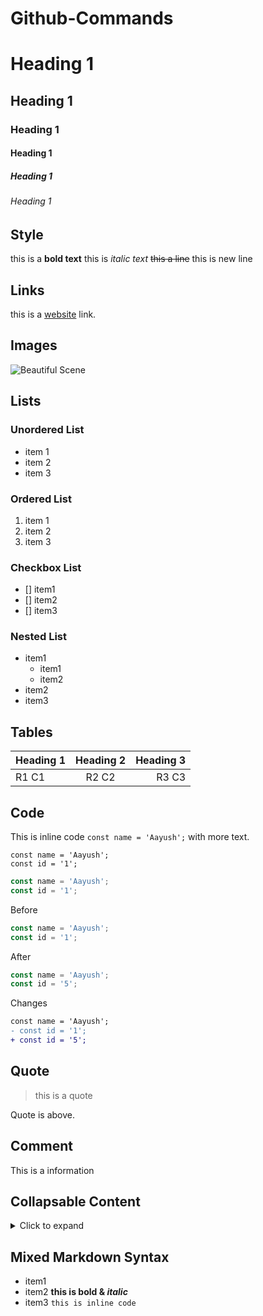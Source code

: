 # Github-Commands

# Heading 1
## Heading 1
### Heading 1
#### Heading 1
##### Heading 1
###### Heading 1

## Style
this is a **bold text**
this is *italic text*
~~this a line~~
this is new line

## Links
this is a [website](google.com) link.

## Images
![Beautiful Scene](https://images.ctfassets.net/hrltx12pl8hq/28ECAQiPJZ78hxatLTa7Ts/2f695d869736ae3b0de3e56ceaca3958/free-nature-images.jpg?fit=fill&w=1200&h=630)

## Lists
### Unordered List
- item 1
- item 2
- item 3

### Ordered List
1. item 1
2. item 2
3. item 3

### Checkbox List
- [] item1
- [] item2
- [] item3

### Nested List
- item1
    - item1
    - item2
- item2
- item3

## Tables
| Heading 1 | Heading 2 | Heading 3 |
| :---      | :---:     | ---:      |
| R1 C1     | R2 C2     | R3 C3     |

## Code
This is inline code `const name = 'Aayush';` with more text.

```
const name = 'Aayush';
const id = '1';
```

```ts
const name = 'Aayush';
const id = '1';
```

Before
```ts
const name = 'Aayush';
const id = '1';
```
After
```ts
const name = 'Aayush';
const id = '5';
```

Changes
```diff
const name = 'Aayush';
- const id = '1';
+ const id = '5';
```

## Quote
> this is a quote

Quote is above.

## Comment
<!-- this is a comment-->
This is a information

## Collapsable Content
<details>
  <summary>Click to expand</summary>
  this is more description.....
</details>

## Mixed Markdown Syntax
- item1
- item2 **this is bold & *italic***
- item3 `this is inline code`
